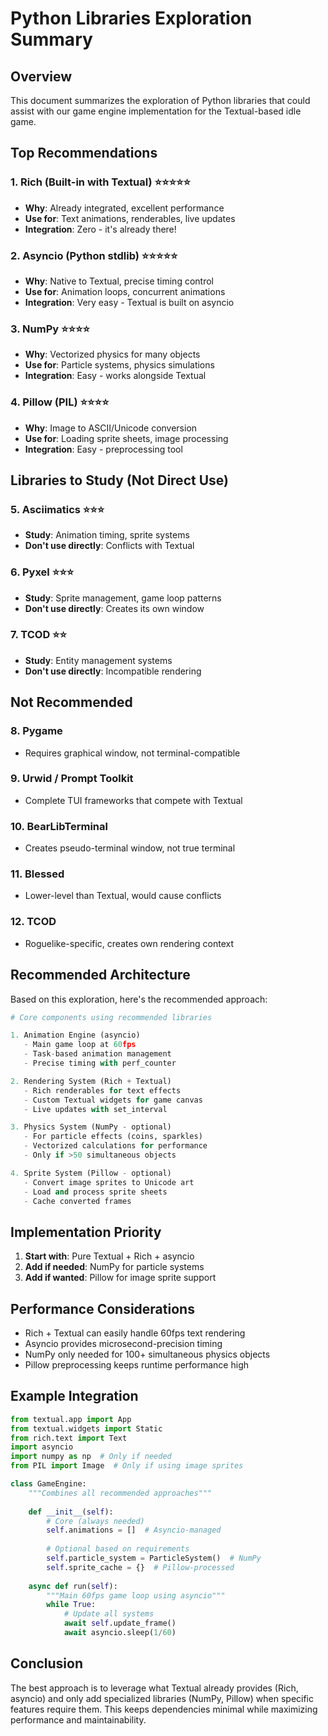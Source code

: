 # Python Libraries Exploration Summary

## Overview
This document summarizes the exploration of Python libraries that could assist with our game engine implementation for the Textual-based idle game.

## Top Recommendations

### 1. **Rich (Built-in with Textual) ⭐⭐⭐⭐⭐**
- **Why**: Already integrated, excellent performance
- **Use for**: Text animations, renderables, live updates
- **Integration**: Zero - it's already there!

### 2. **Asyncio (Python stdlib) ⭐⭐⭐⭐⭐**
- **Why**: Native to Textual, precise timing control
- **Use for**: Animation loops, concurrent animations
- **Integration**: Very easy - Textual is built on asyncio

### 3. **NumPy ⭐⭐⭐⭐**
- **Why**: Vectorized physics for many objects
- **Use for**: Particle systems, physics simulations
- **Integration**: Easy - works alongside Textual

### 4. **Pillow (PIL) ⭐⭐⭐⭐**
- **Why**: Image to ASCII/Unicode conversion
- **Use for**: Loading sprite sheets, image processing
- **Integration**: Easy - preprocessing tool

## Libraries to Study (Not Direct Use)

### 5. **Asciimatics ⭐⭐⭐**
- **Study**: Animation timing, sprite systems
- **Don't use directly**: Conflicts with Textual

### 6. **Pyxel ⭐⭐⭐**
- **Study**: Sprite management, game loop patterns
- **Don't use directly**: Creates its own window

### 7. **TCOD ⭐⭐**
- **Study**: Entity management systems
- **Don't use directly**: Incompatible rendering

## Not Recommended

### 8. **Pygame**
- Requires graphical window, not terminal-compatible

### 9. **Urwid / Prompt Toolkit**
- Complete TUI frameworks that compete with Textual

### 10. **BearLibTerminal**
- Creates pseudo-terminal window, not true terminal

### 11. **Blessed**
- Lower-level than Textual, would cause conflicts

### 12. **TCOD**
- Roguelike-specific, creates own rendering context

## Recommended Architecture

Based on this exploration, here's the recommended approach:

```python
# Core components using recommended libraries

1. Animation Engine (asyncio)
   - Main game loop at 60fps
   - Task-based animation management
   - Precise timing with perf_counter

2. Rendering System (Rich + Textual)
   - Rich renderables for text effects
   - Custom Textual widgets for game canvas
   - Live updates with set_interval

3. Physics System (NumPy - optional)
   - For particle effects (coins, sparkles)
   - Vectorized calculations for performance
   - Only if >50 simultaneous objects

4. Sprite System (Pillow - optional)
   - Convert image sprites to Unicode art
   - Load and process sprite sheets
   - Cache converted frames
```

## Implementation Priority

1. **Start with**: Pure Textual + Rich + asyncio
2. **Add if needed**: NumPy for particle systems
3. **Add if wanted**: Pillow for image sprite support

## Performance Considerations

- Rich + Textual can easily handle 60fps text rendering
- Asyncio provides microsecond-precision timing
- NumPy only needed for 100+ simultaneous physics objects
- Pillow preprocessing keeps runtime performance high

## Example Integration

```python
from textual.app import App
from textual.widgets import Static
from rich.text import Text
import asyncio
import numpy as np  # Only if needed
from PIL import Image  # Only if using image sprites

class GameEngine:
    """Combines all recommended approaches"""
    
    def __init__(self):
        # Core (always needed)
        self.animations = []  # Asyncio-managed
        
        # Optional based on requirements
        self.particle_system = ParticleSystem()  # NumPy
        self.sprite_cache = {}  # Pillow-processed
        
    async def run(self):
        """Main 60fps game loop using asyncio"""
        while True:
            # Update all systems
            await self.update_frame()
            await asyncio.sleep(1/60)
```

## Conclusion

The best approach is to leverage what Textual already provides (Rich, asyncio) and only add specialized libraries (NumPy, Pillow) when specific features require them. This keeps dependencies minimal while maximizing performance and maintainability.
